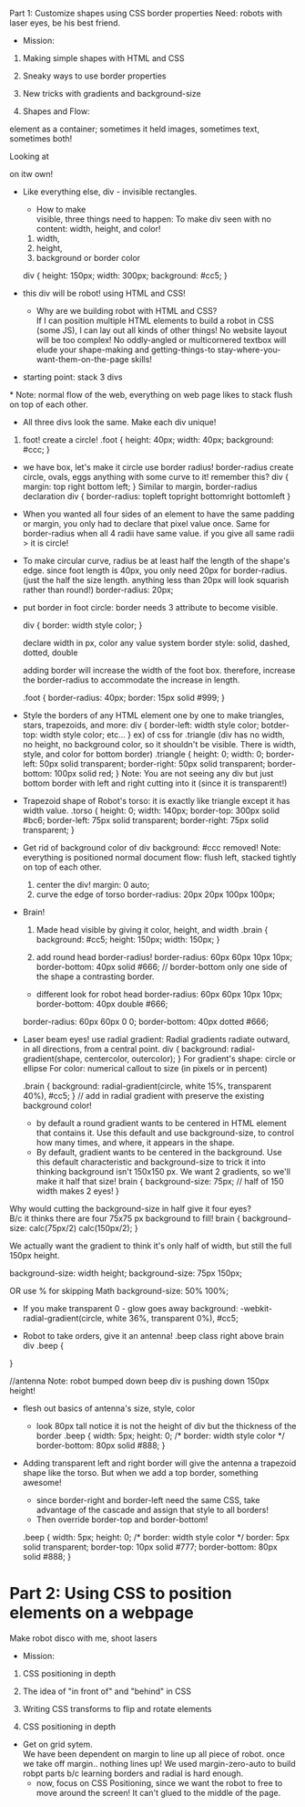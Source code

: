 Part 1: Customize shapes using CSS border properties
  Need: robots with laser eyes, be his best friend.
  - Mission: 
  1) Making simple shapes with HTML and CSS
  2) Sneaky ways to use border properties
  3) New tricks with gradients and background-size

  1) Shapes and Flow:
  <div> element as a container; sometimes it held images, sometimes text, sometimes both!
  
  Looking at <div> on itw own!

- Like everything else, div - invisible rectangles.
  * How to make <div> visible, three things need to happen: To make div seen with no content: width, height, and color!
  1) width, 
  2) height, 
  3) background or border color

  div {
    height: 150px;
    width: 300px;
    background: #cc5;
  }

- this div will be robot! using HTML and CSS!
  * Why are we building robot with HTML and CSS?  
    If I can position multiple HTML elements to build a robot in CSS (some JS), I can lay out all kinds of other things!  No website layout will be too complex!  No oddly-angled or multicornered textbox will elude your shape-making and getting-things-to stay-where-you-want-them-on-the-page skills!

- starting point: stack 3 divs
<div class="brain"></div>
<div class="torso"></div>
<div class="foot"></div>
  * Note: normal flow of the web, everything on web page likes to stack flush on top of each other.

- All three divs look the same.  Make each div unique!
1) foot! create a circle!
  .foot {
    height: 40px;
    width: 40px;
    background: #ccc;
  }

  - we have box, let's make it circle use border radius!  border-radius create circle, ovals, eggs anything with some curve to it!
  remember this?
  div {
    margin: top right bottom left;
  }
  Similar to margin, border-radius declaration
  div {
    border-radius: topleft topright bottomright bottomleft
  }

  - When you wanted all four sides of an element to have the same padding or margin, you only had to declare that pixel value once.  Same for border-radius when all 4 radii have same value.
  if you give all same radii > it is circle!

  - To make circular curve, radius be at least half the length of the shape's edge.  since foot length is 40px, you only need 20px for border-radius. (just the half the size length.  anything less than 20px will look squarish rather than round!)
   border-radius: 20px;

  - put border in foot circle: border needs 3 attribute to become visible.

    div { border: width style color; }
    
    declare width in px, color any value system
    border style: solid, dashed, dotted, double

    adding border will increase the width of the foot box.  therefore, increase the border-radius to accommodate the increase in length.  

    .foot {
      border-radius: 40px;
      border: 15px solid #999;
    }

  - Style the borders of any HTML element one by one to make triangles, stars, trapezoids, and more:
    div {
      border-left: width style color;
      botder-top: width style color;
      etc...
    }
  ex) of css for .triangle (div has no width, no height, no background color, so it shouldn't be visible.  There is width, style, and color for bottom border)
    .triangle {
      height: 0;
      width: 0;
      border-left: 50px solid transparent;
      border-right: 50px solid transparent;
      border-bottom: 100px solid red;
    }
  Note: You are not seeing any div but just bottom border with left and right cutting into it (since it is transparent!)

  - Trapezoid shape of Robot's torso: it is exactly like triangle except it has width value.
    .torso {
      height: 0;
      width: 140px;
      border-top: 300px solid #bc6;
      border-left: 75px solid transparent;
      border-right: 75px solid transparent;
    }
- Get rid of background color of div
    background: #ccc removed!
  Note: everything is positioned normal document flow: flush left, stacked tightly on top of each other.
    1) center the div!
      margin: 0 auto;
    2) curve the edge of torso
      border-radius: 20px 20px 100px 100px;

- Brain!  
  1) Made head visible by giving it color, height, and width
  .brain { 
    background: #cc5;
    height: 150px;
    width: 150px;
    }

  2) add round head border-radius!
    border-radius: 60px 60px 10px 10px;
    border-bottom: 40px solid #666;
    // border-bottom only one side of the shape a contrasting border.

    - different look for robot head
    border-radius: 60px 60px 10px 10px;
    border-bottom: 40px double #666;

    border-radius: 60px 60px 0 0;
    border-bottom: 40px dotted #666;

- Laser beam eyes!  use radial gradient:
Radial gradients radiate outward, in all directions, from a central point.
  div {
    background: radial-gradient(shape, centercolor, outercolor);
  }
  For gradient's shape: circle or ellipse 
  For color: numerical callout to size (in pixels or in percent)

  .brain {
    background: radial-gradient(circle, white 15%, transparent 40%), #cc5;
  }
  // add in radial gradient with preserve the existing background color!
  * by default a round gradient wants to be centered in HTML element that contains it.  Use this default and use background-size, to control how many times, and where, it appears in the shape.

  - By default, gradient wants to be centered in the background.
    Use this default characteristic and background-size to trick it into thinking background isn't 150x150 px.  We want 2 gradients, so we'll make it half that size!
brain {
  background-size: 75px; // half of 150 width makes 2 eyes!
}

Why would cutting the background-size in half give it four eyes?  
  B/c it thinks there are four 75x75 px background to fill!
brain {
  background-size: calc(75px/2) calc(150px/2);
}

We actually want the gradient to think it's only half of width, but still the full 150px height.

background-size: width height;
background-size: 75px 150px;

OR use % for skipping Math
background-size: 50% 100%;

- If you make transparent 0 - glow goes away
background: -webkit-radial-gradient(circle, white 36%, transparent 0%), #cc5;

- Robot to take orders, give it an antenna!
.beep class right above brain div
.beep {

}
<div class="beep"></div> //antenna
  Note: robot bumped down beep div is pushing down 150px height!

- flesh out basics of antenna's size, style, color
  * look 80px tall
    notice it is not the height of div but the thickness of the border
.beep {
  width: 5px;
  height: 0;
  /* border: width style color */
  border-bottom: 80px solid #888;
}

- Adding transparent left and right border will give the antenna a trapezoid shape like the torso.  But when we add a top border, something awesome!
  * since border-right and border-left need the same CSS, take advantage of the cascade and assign that style to all borders!
  * Then override border-top and border-bottom!

  .beep {
    width: 5px;
    height: 0;
    /* border: width style color */
    border: 5px solid transparent;
    border-top: 10px solid #777;
    border-bottom: 80px solid #888;
  }

# Part 2: Using CSS to position elements on a webpage
Make robot disco with me, shoot lasers
- Mission:
1. CSS positioning in depth
2. The idea of "in front of" and "behind" in CSS
3. Writing CSS transforms to flip and rotate elements

1. CSS positioning in depth
  - Get on grid sytem.  
    We have been dependent on margin to line up all piece of robot.  once we take off margin.. nothing lines up!
    We used margin-zero-auto to build robpt parts b/c learning borders and radial is hard enough.  
    - now, focus on CSS Positioning, since we want the robot to free to move around the screen!  It can't glued to the middle of the page.
